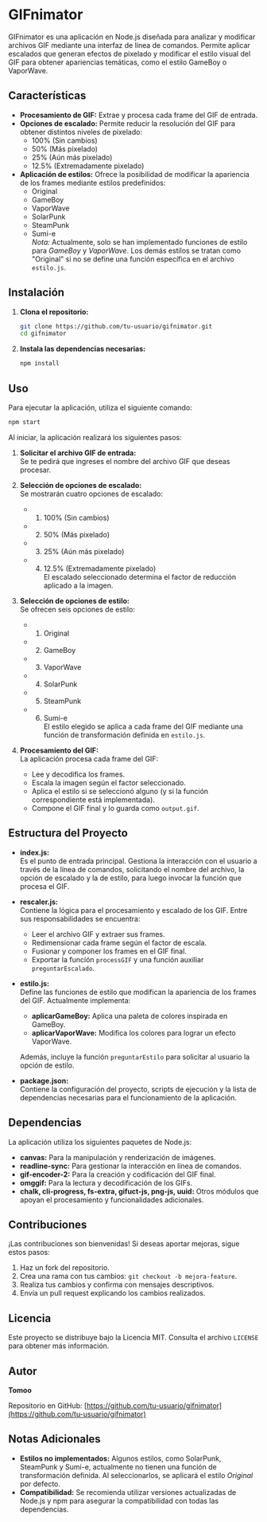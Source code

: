 
# GIFnimator

GIFnimator es una aplicación en Node.js diseñada para analizar y modificar archivos GIF mediante una interfaz de línea de comandos. Permite aplicar escalados que generan efectos de pixelado y modificar el estilo visual del GIF para obtener apariencias temáticas, como el estilo GameBoy o VaporWave.

## Características

- **Procesamiento de GIF:** Extrae y procesa cada frame del GIF de entrada.
- **Opciones de escalado:** Permite reducir la resolución del GIF para obtener distintos niveles de pixelado:
  - 100% (Sin cambios)
  - 50% (Más pixelado)
  - 25% (Aún más pixelado)
  - 12.5% (Extremadamente pixelado)
- **Aplicación de estilos:** Ofrece la posibilidad de modificar la apariencia de los frames mediante estilos predefinidos:
  - Original
  - GameBoy
  - VaporWave
  - SolarPunk
  - SteamPunk
  - Sumi-e  
  *Nota:* Actualmente, solo se han implementado funciones de estilo para _GameBoy_ y _VaporWave_. Los demás estilos se tratan como "Original" si no se define una función específica en el archivo `estilo.js`.

## Instalación

1. **Clona el repositorio:**

   ```bash
   git clone https://github.com/tu-usuario/gifnimator.git
   cd gifnimator
   ```

2. **Instala las dependencias necesarias:**

   ```bash
   npm install
   ```

## Uso

Para ejecutar la aplicación, utiliza el siguiente comando:

```bash
npm start
```

Al iniciar, la aplicación realizará los siguientes pasos:

1. **Solicitar el archivo GIF de entrada:**  
   Se te pedirá que ingreses el nombre del archivo GIF que deseas procesar.

2. **Selección de opciones de escalado:**  
   Se mostrarán cuatro opciones de escalado:
   - 1. 100% (Sin cambios)
   - 2. 50% (Más pixelado)
   - 3. 25% (Aún más pixelado)
   - 4. 12.5% (Extremadamente pixelado)  
   El escalado seleccionado determina el factor de reducción aplicado a la imagen.

3. **Selección de opciones de estilo:**  
   Se ofrecen seis opciones de estilo:
   - 1. Original
   - 2. GameBoy
   - 3. VaporWave
   - 4. SolarPunk
   - 5. SteamPunk
   - 6. Sumi-e  
   El estilo elegido se aplica a cada frame del GIF mediante una función de transformación definida en `estilo.js`.

4. **Procesamiento del GIF:**  
   La aplicación procesa cada frame del GIF:
   - Lee y decodifica los frames.
   - Escala la imagen según el factor seleccionado.
   - Aplica el estilo si se seleccionó alguno (y si la función correspondiente está implementada).
   - Compone el GIF final y lo guarda como `output.gif`.

## Estructura del Proyecto

- **index.js:**  
  Es el punto de entrada principal. Gestiona la interacción con el usuario a través de la línea de comandos, solicitando el nombre del archivo, la opción de escalado y la de estilo, para luego invocar la función que procesa el GIF.

- **rescaler.js:**  
  Contiene la lógica para el procesamiento y escalado de los GIF. Entre sus responsabilidades se encuentra:
  - Leer el archivo GIF y extraer sus frames.
  - Redimensionar cada frame según el factor de escala.
  - Fusionar y componer los frames en el GIF final.
  - Exportar la función `processGIF` y una función auxiliar `preguntarEscalado`.

- **estilo.js:**  
  Define las funciones de estilo que modifican la apariencia de los frames del GIF. Actualmente implementa:
  - **aplicarGameBoy:** Aplica una paleta de colores inspirada en GameBoy.
  - **aplicarVaporWave:** Modifica los colores para lograr un efecto VaporWave.
  
  Además, incluye la función `preguntarEstilo` para solicitar al usuario la opción de estilo.

- **package.json:**  
  Contiene la configuración del proyecto, scripts de ejecución y la lista de dependencias necesarias para el funcionamiento de la aplicación.

## Dependencias

La aplicación utiliza los siguientes paquetes de Node.js:

- **canvas:** Para la manipulación y renderización de imágenes.
- **readline-sync:** Para gestionar la interacción en línea de comandos.
- **gif-encoder-2:** Para la creación y codificación del GIF final.
- **omggif:** Para la lectura y decodificación de los GIFs.
- **chalk, cli-progress, fs-extra, gifuct-js, png-js, uuid:** Otros módulos que apoyan el procesamiento y funcionalidades adicionales.

## Contribuciones

¡Las contribuciones son bienvenidas! Si deseas aportar mejoras, sigue estos pasos:

1. Haz un fork del repositorio.
2. Crea una rama con tus cambios: `git checkout -b mejora-feature`.
3. Realiza tus cambios y confirma con mensajes descriptivos.
4. Envía un pull request explicando los cambios realizados.

## Licencia

Este proyecto se distribuye bajo la Licencia MIT. Consulta el archivo `LICENSE` para obtener más información.

## Autor

**Tomoo**

Repositorio en GitHub: [https://github.com/tu-usuario/gifnimator](https://github.com/tu-usuario/gifnimator)

## Notas Adicionales

- **Estilos no implementados:** Algunos estilos, como SolarPunk, SteamPunk y Sumi-e, actualmente no tienen una función de transformación definida. Al seleccionarlos, se aplicará el estilo _Original_ por defecto.
- **Compatibilidad:** Se recomienda utilizar versiones actualizadas de Node.js y npm para asegurar la compatibilidad con todas las dependencias.
